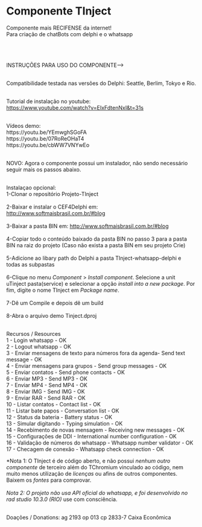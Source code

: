 ﻿# Componente TInject
Componente mais RECIFENSE da internet!<br>
Para criação de chatBots com delphi e o whatsapp<br></br><br></br>

INSTRUÇÕES PARA USO DO COMPONENTE--><br></br>

Compatibilidade testada nas versões do Delphi: Seattle, Berlim, Tokyo e Rio.<br></br>

Tutorial de instalação no youtube:<br>
https://www.youtube.com/watch?v=EIxFdtenNxI&t=31s

<br>
Vídeos demo:
<br>
https://youtu.be/YEmwghSGoFA
<br>
https://youtu.be/07RoReOHaT4
<br>
https://youtu.be/cbWW7VNYwEo
<br><br>

NOVO: Agora o componente possui um instalador, não sendo necessário seguir mais os passos abaixo.<br><br>

Instalaçao opcional:<br>
1-Clonar o repositório Projeto-TInject
<br></br>
2-Baixar e instalar o CEF4Delphi em: http://www.softmaisbrasil.com.br/#blog
<br></br>
3-Baixar a pasta BIN em: http://www.softmaisbrasil.com.br/#blog
<br></br>
4-Copiar todo o conteúdo baixado da pasta BIN no passo 3 para a pasta BIN na raiz do projeto (Caso não exista a pasta BIN em seu projeto Crie)
<br></br>
5-Adicione ao libary path do Delphi a pasta TInject-whatsapp-delphi e todas as subpastas
<br><br>
6-Clique no menu *Component* > *Install component*. Selecione a unit uTinject pasta(service) e selecionar a opção *install into a new package*. Por fim, digite o nome TInject em *Package name*.
<br><br>
7-Dê um Compile e depois dê um build
<br><br>
8-Abra o arquivo demo Tinject.dproj
<br></br>

Recursos / Resources<br>
1 - Login whatsapp - OK<br>
2 - Logout whatsapp - OK<br>
3 - Enviar mensagens de texto para números fora da agenda- Send text message - OK<br>
4 - Enviar mensagens para grupos - Send group messages - OK<br>
5 - Enviar contatos - Send phone contacts - OK<br>
6 - Enviar MP3 - Send MP3 - OK<br>
7 - Enviar MP4 - Send MP4 - OK<br>
8 - Enviar IMG - Send IMG - OK<br>
9 - Enviar RAR - Send RAR - OK<br>
10 - Listar contatos - Contact list - OK<br>
11 - Listar bate papos - Conversation list - OK<br>
12 - Status da bateria - Battery status - OK<br>
13 - Simular digitando - Typing simulation - OK<br>
14 - Recebimento de novas mensagem - Receiving new messages - OK<br>
15 - Configurações de DDI - International number configuration - OK<br>
16 - Validação de números do whatsapp - Whatsapp number validator - OK<br>
17 - Checagem de conexão - Whatsapp check connection - OK<br>


*Nota 1: O TInject é de código aberto, e não possui *nenhum outro componente* de terceiro além do TChromium vinculado ao código, nem muito menos utilização de *licenças* ou afins de outros componentes. Baixem os *fontes* para comprovar.
<br><br>
*Nota 2: O projeto não usa API oficial do whatsapp, e foi desenvolvido no rad studio 10.3.0 (RIO)* use com consciência.<br><br> 

Doações / Donations: ag 2193 op 013 cp 2833-7 Caixa Econômica
